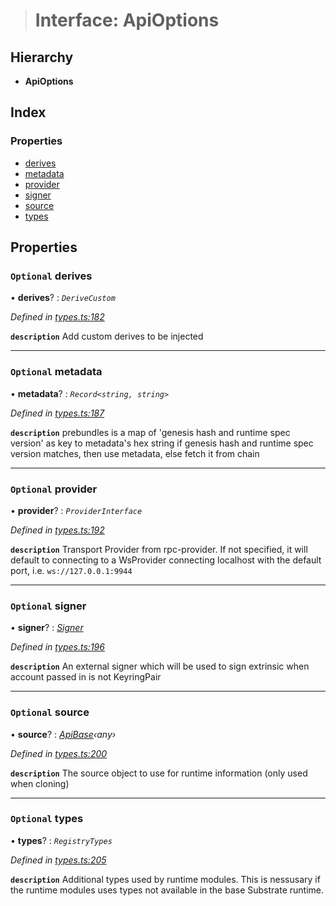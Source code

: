 > # Interface: ApiOptions

## Hierarchy

* **ApiOptions**

## Index

### Properties

* [derives](_types_.apioptions.md#optional-derives)
* [metadata](_types_.apioptions.md#optional-metadata)
* [provider](_types_.apioptions.md#optional-provider)
* [signer](_types_.apioptions.md#optional-signer)
* [source](_types_.apioptions.md#optional-source)
* [types](_types_.apioptions.md#optional-types)

## Properties

### `Optional` derives

• **derives**? : *`DeriveCustom`*

*Defined in [types.ts:182](https://github.com/polkadot-js/api/blob/61065a2/packages/api/src/types.ts#L182)*

**`description`** Add custom derives to be injected

___

### `Optional` metadata

• **metadata**? : *`Record<string, string>`*

*Defined in [types.ts:187](https://github.com/polkadot-js/api/blob/61065a2/packages/api/src/types.ts#L187)*

**`description`** prebundles is a map of 'genesis hash and runtime spec version' as key to metadata's hex string
if genesis hash and runtime spec version matches, then use metadata, else fetch it from chain

___

### `Optional` provider

• **provider**? : *`ProviderInterface`*

*Defined in [types.ts:192](https://github.com/polkadot-js/api/blob/61065a2/packages/api/src/types.ts#L192)*

**`description`** Transport Provider from rpc-provider. If not specified, it will default to
connecting to a WsProvider connecting localhost with the default port, i.e. `ws://127.0.0.1:9944`

___

### `Optional` signer

• **signer**? : *[Signer](_types_.signer.md)*

*Defined in [types.ts:196](https://github.com/polkadot-js/api/blob/61065a2/packages/api/src/types.ts#L196)*

**`description`** An external signer which will be used to sign extrinsic when account passed in is not KeyringPair

___

### `Optional` source

• **source**? : *[ApiBase](../classes/_base_.apibase.md)‹*any*›*

*Defined in [types.ts:200](https://github.com/polkadot-js/api/blob/61065a2/packages/api/src/types.ts#L200)*

**`description`** The source object to use for runtime information (only used when cloning)

___

### `Optional` types

• **types**? : *`RegistryTypes`*

*Defined in [types.ts:205](https://github.com/polkadot-js/api/blob/61065a2/packages/api/src/types.ts#L205)*

**`description`** Additional types used by runtime modules. This is nessusary if the runtime modules
uses types not available in the base Substrate runtime.